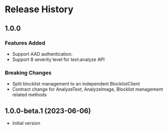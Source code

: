 # Release History

## 1.0.0

### Features Added

- Support AAD authentication.
- Support 8 severity level for text:analyze API

### Breaking Changes

- Split blocklist management to an independent BlocklistClient
- Contract change for AnalyzeText, AnalyzeImage, Blocklist management related methods

## 1.0.0-beta.1 (2023-06-06)

- Initial version
